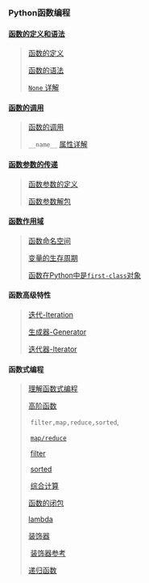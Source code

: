 ### Python函数编程

#### [函数的定义和语法](./py3_func_defin.md)

> [函数的定义](./py3_func_defin.md)
>
> [函数的语法](./py3_func_defin.md_)
>
> [`None` 详解](./py3_func_defin.md)

#### [函数的调用](./py3_func_call)

> [函数的调用](./py3_func_call)
>
> `__name__` [属性详解](./py3_name_attr.md)
>

#### [函数参数的传递](./py3_func_parameter.md)

> [函数参数的定义](./py3_func_parameter.md)
>
> [函数参数解包](./py3_func_parameter.md)

#### [函数作用域](./py3_fuc_namespace.md)

> [函数命名空间](./py3_fuc_namespace.md)
>
> [变量的生存周期](./py3_life_time.md)
>
> [函数在Python中是`first-class`对象](./py3_firstclass.md)
>

#### 函数高级特性

> [迭代-Iteration](./py3_func_iteration.md)
>
> [生成器-Generator](./py3_func_generator.md)
>
> [迭代器-Iterator](./py3_func_iterator.md)

#### 函数式编程

> [理解函数式编程](./py3_programe.md)
>
> [高阶函数](./py3_high_order_function.md)
>
> ​	`filter,map,reduce,sorted`,
>
> ​	[`map/reduce`](./py3_map_reduce.md)
>
> ​	[filter](./py3_filter.md)
>
> ​	[sorted](./py3_func_sorted.md)
>
> ​	[综合计算](./py3_jiecheng.md)
>
> [函数的闭包](./py3_func_closure.md)
>
> [lambda](./py3_func_lambda.md)
>
> [装饰器](./py3_func_decorator.md)
>
> ​	[装饰器参考](./py3_decorator/cankao_cn_decorator.md)
>
> [递归函数](./py3_recursion.md)



